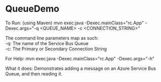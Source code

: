 # QueueDemo
To Run: (using Maven) mvn exec:java -Dexec.mainClass="rc.App" -Dexec.args="-q <QUEUE_NAME> -c <CONNECTION_STRING>"  
  
The command line parameters map as such:  
-q: The name of the Service Bus Queue  
-c: The Primary or Secondary Connection String   

For Help: mvn exec:java -Dexec.mainClass="rc.App" -Dexec.args="-h"  
  
  
What it does: Demonstrates adding a message on an Azure Service Bus Queue, and then reading it.  


